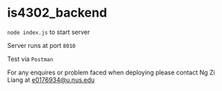 # is4302_backend

`node index.js` to start server

Server runs at port `8010`

Test via `Postman`


For any enquires or problem faced when deploying please contact Ng Zi Liang at e0176934@u.nus.edu 
